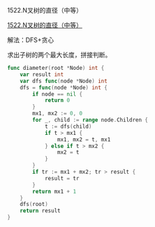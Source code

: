 1522.N叉树的直径（中等）

[1522.N叉树的直径（中等）](https://leetcode.cn/problems/diameter-of-n-ary-tree/)





解法：DFS+贪心



求出子树的两个最大长度，拼接判断。



```go
func diameter(root *Node) int {
	var result int
	var dfs func(node *Node) int
	dfs = func(node *Node) int {
		if node == nil {
			return 0
		}
		mx1, mx2 := 0, 0
		for _, child := range node.Children {
			t := dfs(child)
			if t > mx1 {
				mx1, mx2 = t, mx1
			} else if t > mx2 {
				mx2 = t
			}
		}
		if tr := mx1 + mx2; tr > result {
			result = tr
		}
		return mx1 + 1
	}
	dfs(root)
	return result
}
```
